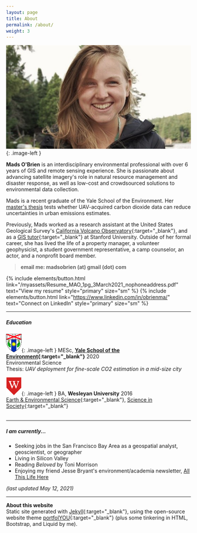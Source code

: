 ```yaml
---
layout: page
title: About
permalink: /about/
weight: 3
---
```

<style type="text/css">
.image-left {
	display: block; 
	padding-right: 14px;
	float: left;
}
</style>

![A photo of me](/myassets/columbia_summer_600x296.jpg){: .image-left }

**Mads O'Brien** is an interdisciplinary environmental professional with over 6 years of GIS and remote sensing experience. She is passionate about advancing satellite imagery's role in natural resource management and disaster response, as well as low-cost and crowdsourced solutions to environmental data collection.

Mads is a recent graduate of the Yale School of the Environment. Her [master's thesis](/projects/2-yale-mesc-thesis) tests whether UAV-acquired carbon dioxide data can reduce uncertainties in urban emissions estimates. 

Previously, Mads worked as a research assistant at the United States Geological Survey's [California Volcano Observatory](https://www.usgs.gov/observatories/california-volcano-observatory){:target="_blank"}, and as a [GIS tutor](https://library.stanford.edu/research/stanford-geospatial-center){:target="_blank"} at Stanford University. Outside of her formal career, she has lived the life of a property manager, a volunteer geophysicist, a student government representative, a camp counselor, an actor, and a nonprofit board member.

> **email me: madsobrien (at) gmail (dot) com**  

{% include elements/button.html link="/myassets/Resume_MAO_1pg_3March2021_nophoneaddress.pdf" text="View my resume" style="primary" size="sm" %} {% include elements/button.html link="https://www.linkedin.com/in/obrienma/" text="Connect on LinkedIn" style="primary" size="sm" %}

---

##### Education #####

![Yale crest](/myassets/fes_crest_50h.png){: .image-left }
MESc, **[Yale School of the Environment](https://environment.yale.edu/){:target="_blank"}** 2020  
Environmental Science  
Thesis: _UAV deployment for fine-scale CO2 estimation in a mid-size city_  

![Wesleyan crest](/myassets/wes_monogram_50h.png){: .image-left }
BA, **Wesleyan University** 2016  
[Earth & Environmental Science](https://www.wesleyan.edu/ees/){:target="_blank"}, [Science in Society](https://www.wesleyan.edu/sisp/){:target="_blank"}
<br>
<br>

---

##### I am currently... #####
* Seeking jobs in the San Francisco Bay Area as a geospatial analyst, geoscientist, or geographer
* Living in Silicon Valley
* Reading _Beloved_ by Toni Morrison
* Enjoying my friend Jesse Bryant's environment/academia newsletter, [All This Life Here](https://jessecallahanbryant.substack.com/)

_(last updated May 12, 2021)_

---
**About this website**  
Static site generated with [Jekyll](https://jekyllrb.com/){:target="_blank"}, using the open-source website theme [portfolYOU](https://github.com/YoussefRaafatNasry/portfolYOU){:target="_blank"} (plus some tinkering in HTML, Bootstrap, and Liquid by me). 


